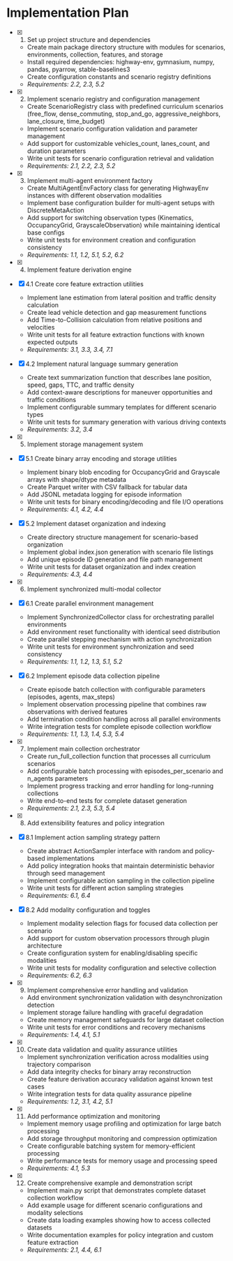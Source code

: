 # Implementation Plan

- [x] 1. Set up project structure and dependencies
  - Create main package directory structure with modules for scenarios, environments, collection, features, and storage
  - Install required dependencies: highway-env, gymnasium, numpy, pandas, pyarrow, stable-baselines3
  - Create configuration constants and scenario registry definitions
  - _Requirements: 2.2, 2.3, 5.2_

- [x] 2. Implement scenario registry and configuration management
  - Create ScenarioRegistry class with predefined curriculum scenarios (free_flow, dense_commuting, stop_and_go, aggressive_neighbors, lane_closure, time_budget)
  - Implement scenario configuration validation and parameter management
  - Add support for customizable vehicles_count, lanes_count, and duration parameters
  - Write unit tests for scenario configuration retrieval and validation
  - _Requirements: 2.1, 2.2, 2.3, 5.2_

- [x] 3. Implement multi-agent environment factory
  - Create MultiAgentEnvFactory class for generating HighwayEnv instances with different observation modalities
  - Implement base configuration builder for multi-agent setups with DiscreteMetaAction
  - Add support for switching observation types (Kinematics, OccupancyGrid, GrayscaleObservation) while maintaining identical base configs
  - Write unit tests for environment creation and configuration consistency
  - _Requirements: 1.1, 1.2, 5.1, 5.2, 6.2_

- [x] 4. Implement feature derivation engine
- [x] 4.1 Create core feature extraction utilities
  - Implement lane estimation from lateral position and traffic density calculation
  - Create lead vehicle detection and gap measurement functions
  - Add Time-to-Collision calculation from relative positions and velocities
  - Write unit tests for all feature extraction functions with known expected outputs
  - _Requirements: 3.1, 3.3, 3.4, 7.1_

- [x] 4.2 Implement natural language summary generation
  - Create text summarization function that describes lane position, speed, gaps, TTC, and traffic density
  - Add context-aware descriptions for maneuver opportunities and traffic conditions
  - Implement configurable summary templates for different scenario types
  - Write unit tests for summary generation with various driving contexts
  - _Requirements: 3.2, 3.4_

- [x] 5. Implement storage management system
- [x] 5.1 Create binary array encoding and storage utilities
  - Implement binary blob encoding for OccupancyGrid and Grayscale arrays with shape/dtype metadata
  - Create Parquet writer with CSV fallback for tabular data
  - Add JSONL metadata logging for episode information
  - Write unit tests for binary encoding/decoding and file I/O operations
  - _Requirements: 4.1, 4.2, 4.4_

- [x] 5.2 Implement dataset organization and indexing
  - Create directory structure management for scenario-based organization
  - Implement global index.json generation with scenario file listings
  - Add unique episode ID generation and file path management
  - Write unit tests for dataset organization and index creation
  - _Requirements: 4.3, 4.4_

- [x] 6. Implement synchronized multi-modal collector
- [x] 6.1 Create parallel environment management
  - Implement SynchronizedCollector class for orchestrating parallel environments
  - Add environment reset functionality with identical seed distribution
  - Create parallel stepping mechanism with action synchronization
  - Write unit tests for environment synchronization and seed consistency
  - _Requirements: 1.1, 1.2, 1.3, 5.1, 5.2_

- [x] 6.2 Implement episode data collection pipeline
  - Create episode batch collection with configurable parameters (episodes, agents, max_steps)
  - Implement observation processing pipeline that combines raw observations with derived features
  - Add termination condition handling across all parallel environments
  - Write integration tests for complete episode collection workflow
  - _Requirements: 1.1, 1.3, 1.4, 5.3, 5.4_

- [x] 7. Implement main collection orchestrator
  - Create run_full_collection function that processes all curriculum scenarios
  - Add configurable batch processing with episodes_per_scenario and n_agents parameters
  - Implement progress tracking and error handling for long-running collections
  - Write end-to-end tests for complete dataset generation
  - _Requirements: 2.1, 2.3, 5.3, 5.4_

- [x] 8. Add extensibility features and policy integration
- [x] 8.1 Implement action sampling strategy pattern
  - Create abstract ActionSampler interface with random and policy-based implementations
  - Add policy integration hooks that maintain deterministic behavior through seed management
  - Implement configurable action sampling in the collection pipeline
  - Write unit tests for different action sampling strategies
  - _Requirements: 6.1, 6.4_

- [x] 8.2 Add modality configuration and toggles
  - Implement modality selection flags for focused data collection per scenario
  - Add support for custom observation processors through plugin architecture
  - Create configuration system for enabling/disabling specific modalities
  - Write unit tests for modality configuration and selective collection
  - _Requirements: 6.2, 6.3_

- [x] 9. Implement comprehensive error handling and validation
  - Add environment synchronization validation with desynchronization detection
  - Implement storage failure handling with graceful degradation
  - Create memory management safeguards for large dataset collection
  - Write unit tests for error conditions and recovery mechanisms
  - _Requirements: 1.4, 4.1, 5.1_

- [x] 10. Create data validation and quality assurance utilities
  - Implement synchronization verification across modalities using trajectory comparison
  - Add data integrity checks for binary array reconstruction
  - Create feature derivation accuracy validation against known test cases
  - Write integration tests for data quality assurance pipeline
  - _Requirements: 1.2, 3.1, 4.2, 5.1_

- [x] 11. Add performance optimization and monitoring
  - Implement memory usage profiling and optimization for large batch processing
  - Add storage throughput monitoring and compression optimization
  - Create configurable batching system for memory-efficient processing
  - Write performance tests for memory usage and processing speed
  - _Requirements: 4.1, 5.3_

- [x] 12. Create comprehensive example and demonstration script
  - Implement main.py script that demonstrates complete dataset collection workflow
  - Add example usage for different scenario configurations and modality selections
  - Create data loading examples showing how to access collected datasets
  - Write documentation examples for policy integration and custom feature extraction
  - _Requirements: 2.1, 4.4, 6.1_